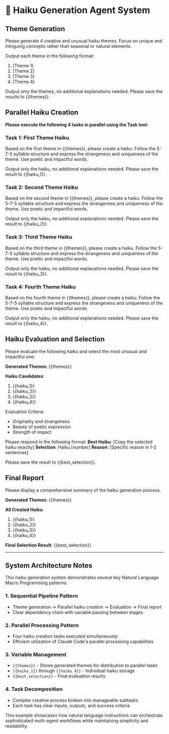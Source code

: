 # 🎌 Haiku Generation Agent System

## Theme Generation
Please generate 4 creative and unusual haiku themes. Focus on unique and intriguing concepts rather than seasonal or natural elements.

Output each theme in the following format:
1. [Theme 1]
2. [Theme 2] 
3. [Theme 3]
4. [Theme 4]

Output only the themes, no additional explanations needed. Please save the results to {{themes}}.

## Parallel Haiku Creation

**Please execute the following 4 tasks in parallel using the Task tool:**

### Task 1: First Theme Haiku
Based on the first theme in {{themes}}, please create a haiku. Follow the 5-7-5 syllable structure and express the strangeness and uniqueness of the theme. Use poetic and impactful words.

Output only the haiku, no additional explanations needed. Please save the result to {{haiku_1}}.

### Task 2: Second Theme Haiku
Based on the second theme in {{themes}}, please create a haiku. Follow the 5-7-5 syllable structure and express the strangeness and uniqueness of the theme. Use poetic and impactful words.

Output only the haiku, no additional explanations needed. Please save the result to {{haiku_2}}.

### Task 3: Third Theme Haiku
Based on the third theme in {{themes}}, please create a haiku. Follow the 5-7-5 syllable structure and express the strangeness and uniqueness of the theme. Use poetic and impactful words.

Output only the haiku, no additional explanations needed. Please save the result to {{haiku_3}}.

### Task 4: Fourth Theme Haiku
Based on the fourth theme in {{themes}}, please create a haiku. Follow the 5-7-5 syllable structure and express the strangeness and uniqueness of the theme. Use poetic and impactful words.

Output only the haiku, no additional explanations needed. Please save the result to {{haiku_4}}.

## Haiku Evaluation and Selection
Please evaluate the following haiku and select the most unusual and impactful one:

**Generated Themes**: {{themes}}

**Haiku Candidates**:
1. {{haiku_1}}
2. {{haiku_2}}
3. {{haiku_3}}
4. {{haiku_4}}

Evaluation Criteria:
- Originality and strangeness
- Beauty of poetic expression
- Strength of impact

Please respond in the following format:
**Best Haiku**: [Copy the selected haiku exactly]
**Selection**: Haiku [number]
**Reason**: [Specific reason in 1-2 sentences]

Please save the result to {{best_selection}}.

## Final Report
Please display a comprehensive summary of the haiku generation process.

**Generated Themes**: {{themes}}

**All Created Haiku**:
1. {{haiku_1}}
2. {{haiku_2}}
3. {{haiku_3}}
4. {{haiku_4}}

**Final Selection Result**: {{best_selection}}

---

## System Architecture Notes

This haiku generation system demonstrates several key Natural Language Macro Programming patterns:

### 1. Sequential Pipeline Pattern
- Theme generation → Parallel haiku creation → Evaluation → Final report
- Clear dependency chain with variable passing between stages

### 2. Parallel Processing Pattern
- Four haiku creation tasks executed simultaneously
- Efficient utilization of Claude Code's parallel processing capabilities

### 3. Variable Management
- `{{themes}}` - Stores generated themes for distribution to parallel tasks
- `{{haiku_1}}` through `{{haiku_4}}` - Individual haiku storage
- `{{best_selection}}` - Final evaluation results

### 4. Task Decomposition
- Complex creative process broken into manageable subtasks
- Each task has clear inputs, outputs, and success criteria

This example showcases how natural language instructions can orchestrate sophisticated multi-agent workflows while maintaining simplicity and readability.